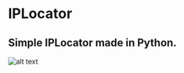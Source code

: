 # IPLocator

Simple IPLocator made in Python.
---
![alt text](https://media.discordapp.net/attachments/768930610244485130/777645917305700372/unknown.png) 

